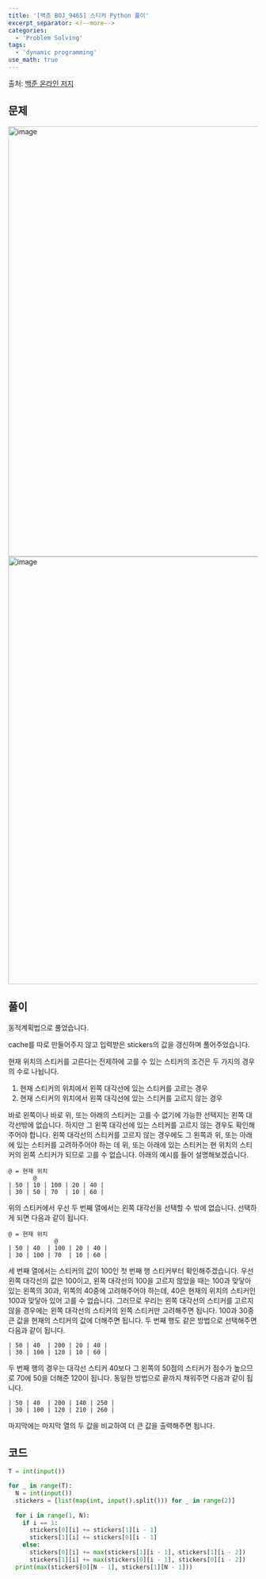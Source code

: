 ```yaml
---
title: '[백준 BOJ_9465] 스티커 Python 풀이'
excerpt_separator: <!--more-->
categories:
  - 'Problem Solving'
tags:
  - 'dynamic programming'
use_math: true
---
```


출처: [백준 온라인 저지](https://www.acmicpc.net/problem/9465)

## 문제

<img width="867" alt="image" src="https://user-images.githubusercontent.com/59808674/182853046-b28906fc-75cb-461f-93dc-18954bc3dad1.png">
<img width="862" alt="image" src="https://user-images.githubusercontent.com/59808674/182853101-1c32f35f-0c03-4070-92b3-1185d1c20db9.png">


## 풀이

동적계획법으로 풀었습니다.

cache를 따로 만들어주지 않고 입력받은 stickers의 값을 갱신하며 풀어주었습니다.

현재 위치의 스티커를 고른다는 전제하에 고를 수 있는 스티커의 조건은 두 가지의 경우의 수로 나뉩니다.  
1. 현재 스티커의 위치에서 왼쪽 대각선에 있는 스티커를 고르는 경우
2. 현재 스티커의 위치에서 왼쪽 대각선에 있는 스티커를 고르지 않는 경우

바로 왼쪽이나 바로 위, 또는 아래의 스티커는 고를 수 없기에 가능한 선택지는 왼쪽 대각선밖에 없습니다. 하지만 그 왼쪽 대각선에 있는 스티커를 고르지 않는 경우도 확인해주어야 합니다. 왼쪽 대각선의 스티커를 고르지 않는 경우에도 그 왼쪽과 위, 또는 아래에 있는 스티커를 고려하주어야 하는 데 위, 또는 아래에 있는 스티커는 현 위치의 스티커의 왼쪽 스티커가 되므로 고를 수 없습니다. 아래의 예시를 들어 설명해보겠습니다.  

```
@ = 현재 위치
       @
| 50 | 10 | 100 | 20 | 40 |
| 30 | 50 | 70  | 10 | 60 |
```

위의 스티커에서 우선 두 번째 열에서는 왼쪽 대각선을 선택할 수 밖에 없습니다. 선택하게 되면 다음과 같이 됩니다.

```
@ = 현재 위치
             @
| 50 | 40  | 100 | 20 | 40 |
| 30 | 100 | 70  | 10 | 60 |
```

세 번째 열에서는 스티커의 값이 100인 첫 번째 행 스티커부터 확인해주겠습니다. 우선 왼쪽 대각선의 값은 100이고, 왼쪽 대각선의 100을 고르지 않았을 때는 100과 맞닿아 있는 왼쪽의 30과, 위쪽의 40중에 고려해주어야 하는데, 40은 현재의 위치의 스티커인 100과 맞닿아 있어 고를 수 없습니다. 그러므로 우리는 왼쪽 대각선의 스티커를 고르지 않을 경우에는 왼쪽 대각선의 스티커의 왼쪽 스티커만 고려해주면 됩니다. 100과 30중 큰 값을 현재의 스티커의 값에 더해주면 됩니다. 두 번째 행도 같은 방법으로 선택해주면 다음과 같이 됩니다.  

```
| 50 | 40  | 200 | 20 | 40 |
| 30 | 100 | 120 | 10 | 60 |
```

두 번째 행의 경우는 대각선 스티커 40보다 그 왼쪽의 50점의 스티커가 점수가 높으므로 70에 50을 더해준 120이 됩니다. 동일한 방법으로 끝까지 채워주면 다음과 같이 됩니다.  

```
| 50 | 40  | 200 | 140 | 250 |
| 30 | 100 | 120 | 210 | 260 |
```

마지막에는 마지막 열의 두 값을 비교하여 더 큰 값을 출력해주면 됩니다.  

## 코드

```python
T = int(input())

for _ in range(T):
  N = int(input())
  stickers = [list(map(int, input().split())) for _ in range(2)]
  
  for i in range(1, N):
    if i == 1:
      stickers[0][i] += stickers[1][i - 1]
      stickers[1][i] += stickers[0][i - 1]
    else:
      stickers[0][i] += max(stickers[1][i - 1], stickers[1][i - 2])
      stickers[1][i] += max(stickers[0][i - 1], stickers[0][i - 2])
  print(max(stickers[0][N - 1], stickers[1][N - 1]))
```
